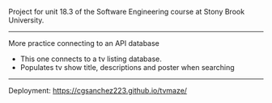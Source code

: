 Project for unit 18.3 of the Software Engineering course at Stony Brook University.
_______________________________________________________________________
More practice connecting to an API database
- This one connects to a tv listing database.
- Populates tv show title, descriptions and poster when searching

_______________________________________________________________________
Deployment: https://cgsanchez223.github.io/tvmaze/
